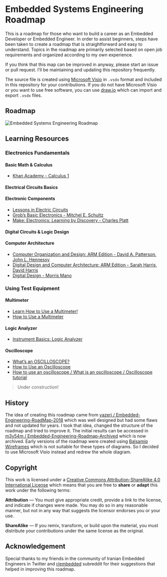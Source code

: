 # Embedded Systems Engineering Roadmap

This is a roadmap for those who want to build a career as an Embedded Developer or Embedded Engineer.
In order to assist beginners, steps have been taken to create a roadmap that is straightforward and easy to understand.
Topics in the roadmap are primarily selected based on open job requirements and organized according to my own experience.

If you think that this map can be improved in anyway, please start an issue or pull request. I’ll be maintaining and updating this repository frequently.

The source file is created using [Microsoft Visio](https://office.com/visio) in `.vsdx` format and included in this repository for your contributions. If you do not have Microsoft Visio or you want to use free software, you can use [draw.io](https://draw.io) which can import and export `.vsdx` files.

## Roadmap

![Embedded Systems Engineering Roadmap](https://github.com/m3y54m/Embedded-Engineering-Roadmap/releases/download/Rev.J-2023-07-29/Embedded-Engineering-Roadmap.png)

## Learning Resources

### Electronics Fundamentals

#### Basic Math & Calculus

- [Khan Academy - Calculus 1](https://www.khanacademy.org/math/calculus-1)

#### Electrical Circuits Basics
#### Electronic Components

- [Lessons in Electric Circuits](https://www.allaboutcircuits.com/textbook/)
- [Grob’s Basic Electronics - Mitchel E. Schultz](https://a.co/d/g1g73HV)
- [Make: Electronics: Learning by Discovery - Charles Platt](https://a.co/d/fbRoM1R)

#### Digital Circuits & Logic Design
#### Computer Architecture

- [Computer Organization and Design: ARM Edition -  David A. Patterson, John L. Hennessy](https://github.com/AbderrhmanAbdellatif/ComputerOrganization/blob/master/%5BThe%20Morgan%20Kaufmann%20Series%20in%20Computer%20Architecture%20and%20Design%5D%20David%20A.%20Patterson%2C%20John%20L.%20Hennessy%20-%20Computer%20Organization%20and%20Design_%20The%20Hardware%20Software%20Interface_%20ARM%20Edition%20(2016%2C%20Morgan%20Kaufmann).pdf)
- [Digital Design and Computer Architecture: ARM Edition -  Sarah Harris, David Harris](https://a.co/d/4otoVvI)
- [Digital Design - Morris Mano](https://www.portcity.edu.bd/files/636444791235373856_Digitallogicdesign.pdf)

### Using Test Equipment

#### Multimeter

- [Learn How to Use a Multimeter!](https://youtu.be/4lAyzRxsbDc)
- [How to Use a Multimeter ](https://learn.sparkfun.com/tutorials/how-to-use-a-multimeter/all)

#### Logic Analyzer

- [Instrument Basics: Logic Analyzer](https://youtu.be/u1DYs2I-_lU)

#### Oscilloscope

- [What’s an OSCILLOSCOPE?](https://youtu.be/DgYGRtkd9Vs)
- [How to Use an Oscilloscope](https://youtu.be/u4zyptPLlJI)
- [How to use an oscilloscope / What is an oscilloscope / Oscilloscope tutorial](https://youtu.be/CzY2abWCVTY)

> Under construction!

## History

The idea of creating this roadmap came from [vazeri / Embedded-Engineering-RoadMap-2018](https://github.com/vazeri/Embedded-Engineering-RoadMap-2018) which was well designed but had some flaws and not updated for years.
I took that idea, changed the structure of the roadmap and tried to improve it. The initial results can be accessed in [m3y54m / Embedded-Engineering-Roadmap-Archived](https://github.com/m3y54m/Embedded-Engineering-Roadmap-Archived) which is now archived. Early versions of the roadmap were created using [Balsamiq Wireframes](https://balsamiq.com) which is not suitable for these types of diagrams. So I decided to use Microsoft Visio instead and redrew the whole diagram.

## Copyright

This work is licensed under a [Creative Commons Attribution-ShareAlike 4.0 International License](https://creativecommons.org/licenses/by-sa/4.0/) which means that you are free to **share** or **adapt** this work under the following terms:

**Attribution** — You must give appropriate credit, provide a link to the license, and indicate if changes were made. You may do so in any reasonable manner, but not in any way that suggests the licensor endorses you or your use.

**ShareAlike** — If you remix, transform, or build upon the material, you must distribute your contributions under the same license as the original. 

## Acknowledgement

Special thanks to my friends in the community of Iranian Embedded Engineers in Twitter and [r/embedded](https://www.reddit.com/r/embedded) subreddit for their suggestions that helped in improving this roadmap.
